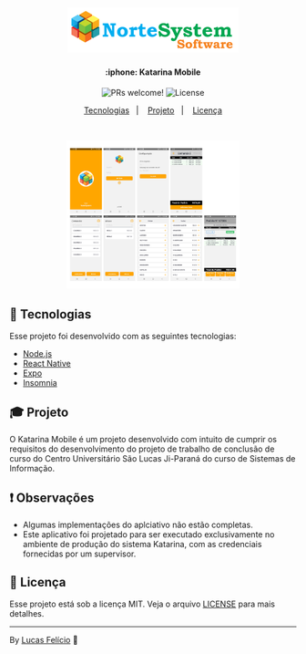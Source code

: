 <h1 align="center">
    <img alt="DevRadar" title="#nortesystem" src=".github/logonortesystem.png" width="300px" />
</h1>

<h4 align="center">
  :iphone: Katarina Mobile
</h4>

<p align="center">
 <img src="https://img.shields.io/static/v1?label=PRs&message=welcome&color=7159c1&labelColor=000000" alt="PRs welcome!" />

  <img alt="License" src="https://img.shields.io/static/v1?label=license&message=MIT&color=7159c1&labelColor=000000">
</p>

<p align="center">
  <a href="#rocket-tecnologias">Tecnologias</a>&nbsp;&nbsp;&nbsp;|&nbsp;&nbsp;&nbsp;
  <a href="#-projeto">Projeto</a>&nbsp;&nbsp;&nbsp;|&nbsp;&nbsp;&nbsp;
  <a href="#memo-licença">Licença</a>
</p>

<br>

<p align="center">
  <img alt="Katarina Mobile" src=".github/foldergit.png" width="60%">
</p>

## :crystal_ball: Tecnologias

Esse projeto foi desenvolvido com as seguintes tecnologias:

- [Node.js](https://nodejs.org/en/)
- [React Native](https://facebook.github.io/react-native/)
- [Expo](https://expo.io/)
- [Insomnia](https://insomnia.rest/products/designer/)

## :mortar_board: Projeto

O Katarina Mobile é um projeto desenvolvido com intuito de cumprir os requisitos do desenvolvimento 
do projeto de trabalho de conclusão de curso do Centro Universitário São Lucas Ji-Paraná do curso de Sistemas de Informação. 

## :exclamation: Observações

- Algumas implementações do aplciativo não estão completas. 
- Este aplicativo foi projetado para ser executado exclusivamente no ambiente de produção do sistema Katarina, com as credenciais fornecidas por um supervisor.

## :scroll: Licença

Esse projeto está sob a licença MIT. Veja o arquivo [LICENSE](LICENSE.md) para mais detalhes.

---

By [Lucas Felício](https://github.com/lucasfelicio) :cactus:
